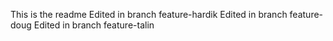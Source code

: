 This is the readme
Edited in branch feature-hardik
Edited in branch feature-doug
Edited in branch feature-talin
